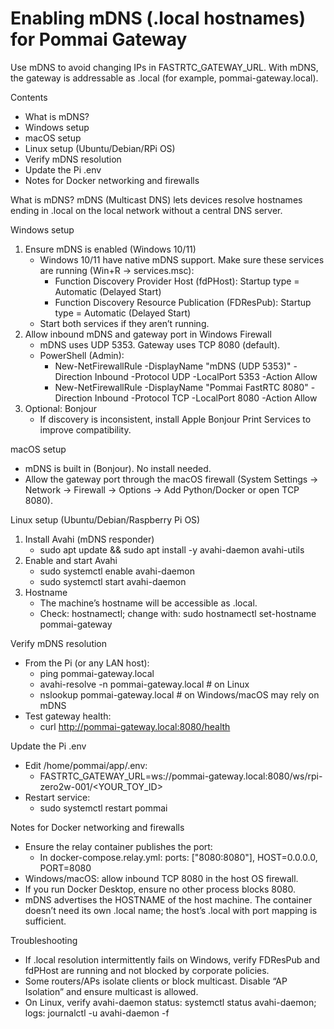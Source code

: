# Enabling mDNS (.local hostnames) for Pommai Gateway

Use mDNS to avoid changing IPs in FASTRTC_GATEWAY_URL. With mDNS, the gateway is addressable as <hostname>.local (for example, pommai-gateway.local).

Contents
- What is mDNS?
- Windows setup
- macOS setup
- Linux setup (Ubuntu/Debian/RPi OS)
- Verify mDNS resolution
- Update the Pi .env
- Notes for Docker networking and firewalls

What is mDNS?
mDNS (Multicast DNS) lets devices resolve hostnames ending in .local on the local network without a central DNS server.

Windows setup
1) Ensure mDNS is enabled (Windows 10/11)
   - Windows 10/11 have native mDNS support. Make sure these services are running (Win+R → services.msc):
     - Function Discovery Provider Host (fdPHost): Startup type = Automatic (Delayed Start)
     - Function Discovery Resource Publication (FDResPub): Startup type = Automatic (Delayed Start)
   - Start both services if they aren’t running.
2) Allow inbound mDNS and gateway port in Windows Firewall
   - mDNS uses UDP 5353. Gateway uses TCP 8080 (default).
   - PowerShell (Admin):
     - New-NetFirewallRule -DisplayName "mDNS (UDP 5353)" -Direction Inbound -Protocol UDP -LocalPort 5353 -Action Allow
     - New-NetFirewallRule -DisplayName "Pommai FastRTC 8080" -Direction Inbound -Protocol TCP -LocalPort 8080 -Action Allow
3) Optional: Bonjour
   - If discovery is inconsistent, install Apple Bonjour Print Services to improve compatibility.

macOS setup
- mDNS is built in (Bonjour). No install needed.
- Allow the gateway port through the macOS firewall (System Settings → Network → Firewall → Options → Add Python/Docker or open TCP 8080).

Linux setup (Ubuntu/Debian/Raspberry Pi OS)
1) Install Avahi (mDNS responder)
   - sudo apt update && sudo apt install -y avahi-daemon avahi-utils
2) Enable and start Avahi
   - sudo systemctl enable avahi-daemon
   - sudo systemctl start avahi-daemon
3) Hostname
   - The machine’s hostname will be accessible as <hostname>.local.
   - Check: hostnamectl; change with: sudo hostnamectl set-hostname pommai-gateway

Verify mDNS resolution
- From the Pi (or any LAN host):
  - ping pommai-gateway.local
  - avahi-resolve -n pommai-gateway.local    # on Linux
  - nslookup pommai-gateway.local            # on Windows/macOS may rely on mDNS
- Test gateway health:
  - curl http://pommai-gateway.local:8080/health

Update the Pi .env
- Edit /home/pommai/app/.env:
  - FASTRTC_GATEWAY_URL=ws://pommai-gateway.local:8080/ws/rpi-zero2w-001/<YOUR_TOY_ID>
- Restart service:
  - sudo systemctl restart pommai

Notes for Docker networking and firewalls
- Ensure the relay container publishes the port:
  - In docker-compose.relay.yml: ports: ["8080:8080"], HOST=0.0.0.0, PORT=8080
- Windows/macOS: allow inbound TCP 8080 in the host OS firewall.
- If you run Docker Desktop, ensure no other process blocks 8080.
- mDNS advertises the HOSTNAME of the host machine. The container doesn’t need its own .local name; the host’s .local with port mapping is sufficient.

Troubleshooting
- If .local resolution intermittently fails on Windows, verify FDResPub and fdPHost are running and not blocked by corporate policies.
- Some routers/APs isolate clients or block multicast. Disable “AP Isolation” and ensure multicast is allowed.
- On Linux, verify avahi-daemon status: systemctl status avahi-daemon; logs: journalctl -u avahi-daemon -f
